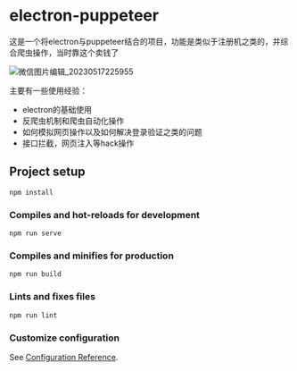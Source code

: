 # electron-puppeteer

这是一个将electron与puppeteer结合的项目，功能是类似于注册机之类的，并综合爬虫操作，当时靠这个卖钱了

![微信图片编辑_20230517225955](https://github.com/lovelyJason/electron-puppeteer/assets/50656459/c92d16e2-e92f-421b-82c1-d66a2eca9a62)

主要有一些使用经验：
- electron的基础使用
- 反爬虫机制和爬虫自动化操作
- 如何模拟网页操作以及如何解决登录验证之类的问题
- 接口拦截，网页注入等hack操作


## Project setup
```
npm install
```

### Compiles and hot-reloads for development
```
npm run serve
```

### Compiles and minifies for production
```
npm run build
```

### Lints and fixes files
```
npm run lint
```

### Customize configuration
See [Configuration Reference](https://cli.vuejs.org/config/).
